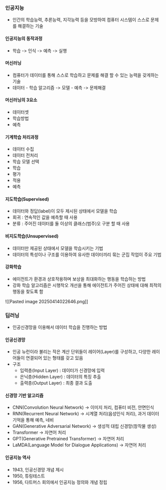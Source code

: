 ### 인공지능
- 인간의 학습능력, 추론능력, 지각능력 등을 모방하여 컴퓨터 시스템이 스스로 문제를 해결하는 기술

#### 인공지능의 동작과정
- 학습 -> 인식 -> 예측 -> 실행

#### 머신러닝
- 컴퓨터가 데이터를 통해 스스로 학습하고 문제를 해결 할 수 있는 능력을 갖게하는 기술
- 데이터 - 학습 알고리즘 -> 모델 - 예측 -> 문제해결

#### 머신러닝의 3요소
- 데이터셋
- 학습방법
- 예측

#### 기계학습 처리과정
- 데이터 수집
- 데이터 전처리
- 학습 모델 선택
- 학습
- 평가
- 적용
- 예측

#### 지도학습(Supervised)
- 데이터와 정답(label)이 모두 제시된 상태에서 모델을 학습
- 회귀 : 연속적인 값을 예측할 때 사용
- 분류 : 주어진 데이터를 둘 이상의 클래스(범주)오 구분 할 때 사용

#### 비지도학습(Unsupervised)
- 데이터만 제공된 상태에서 모델을 학습시키는 기법
- 데이터의 특성이나 구조를 이용하여 유사한 데이터끼리 묶는 군집 작업이 주요 기법

#### 강화학습
- 에이전트가 환경과 상호작용하며 보상을 최대화하는 행동을 학습하는 방법
- 강화 학습 알고리즘은 시행착오 개선을 통해 에이전트가 주어진 상태에 대해 최적의 행동을 찾도록 함


![[Pasted image 20250414022646.png]]

### 딥러닝
- 인공신경망을 이용해서 데이터 학습을 진행하는 방법

#### 인공신경망
- 인공 뉴런이라 불리는 작은 계산 단위들이 레이어(Layer)를 구성하고, 다양한 레이어들이 연결되어 있는 형태를 갖고 있음
- 구조
	- 입력층(Input Layer) : 데이터가 신경망에 입력
	- 은닉층(Hidden Layer) : 데이터의 특징 추출
	- 출력층(Output Layer) : 최종 결과 도출

#### 신경망 기반 알고리즘
- CNN(Convolution Neural Network) -> 이미지 처리, 컴퓨터 비전, 안면인식
- RNN(Recurrent Neural Network) -> 시계열 처리(음성인식 처리), 과거 데이터 기억을 통해 예측, 네비
- GAN(Generative Adversarial Network) -> 생성적 대립 신경망(창작물 생성)
- Transformer -> 자연어 처리
- GPT(Generative Pretrained Transformer) -> 자연어 처리
- LaMDA(Language Model for Dialogue Applications) -> 자연어 처리

#### 인공지능 역사
- 1943, 인공신경망 개념 제시
- 1950, 튜링테스트
- 1956, 다트머스 회의에서 인공지능 정의와 개념 정립